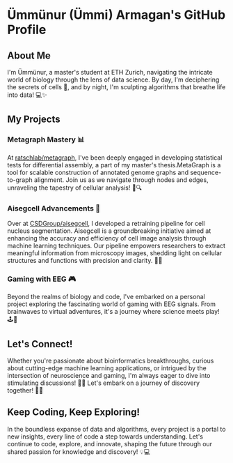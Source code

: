 # Ümmünur (Ümmi) Armagan's GitHub Profile

## About Me

I'm Ümmünur, a master's student at ETH Zurich, navigating the intricate world of biology through the lens of data science. By day, I'm deciphering the secrets of cells 🔬, and by night, I'm sculpting algorithms that breathe life into data! 💻✨

## My Projects

### Metagraph Mastery 📊

At [ratschlab/metagraph](https://github.com/ratschlab/metagraph/tree/column_tests), I've been deeply engaged in developing statistical tests for differential assembly, a part of my master's thesis.MetaGraph is a tool for scalable construction of annotated genome graphs and sequence-to-graph alignment. Join us as we navigate through nodes and edges, unraveling the tapestry of cellular analysis! 🎨🔍

### Aisegcell Advancements 🤖

Over at [CSDGroup/aisegcell](https://github.com/CSDGroup/aisegcell), I developed a retraining pipeline for cell nucleus segmentation. Aisegcell is a groundbreaking initiative aimed at enhancing the accuracy and efficiency of cell image analysis through machine learning techniques. Our pipeline empowers researchers to extract meaningful information from microscopy images, shedding light on cellular structures and functions with precision and clarity. 🧠🔬

### Gaming with EEG 🎮

Beyond the realms of biology and code, I've embarked on a personal project exploring the fascinating world of gaming with EEG signals. From brainwaves to virtual adventures, it's a journey where science meets play! 🕹️🧠

## Let's Connect!

Whether you're passionate about bioinformatics breakthroughs, curious about cutting-edge machine learning applications, or intrigued by the intersection of neuroscience and gaming, I'm always eager to dive into stimulating discussions! 💬✨ Let's embark on a journey of discovery together! 🚀🌈

## Keep Coding, Keep Exploring!

In the boundless expanse of data and algorithms, every project is a portal to new insights, every line of code a step towards understanding. Let's continue to code, explore, and innovate, shaping the future through our shared passion for knowledge and discovery! 💡💻
